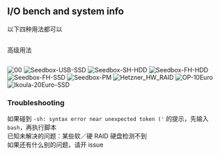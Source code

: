 
## I/O bench and system info

以下四种用法都可以  
```

```

高级用法  
```

```

![00](https://github.com/Aniverse/A/raw/i/pictures/00.png)
![Seedbox-USB-SSD](https://github.com/Aniverse/A/raw/i/pictures/Seedbox-USB-SSD.png)
![Seedbox-SH-HDD](https://github.com/Aniverse/A/raw/i/pictures/Seedbox-SH-HDD.png)
![Seedbox-FH-HDD](https://github.com/Aniverse/A/raw/i/pictures/Seedbox-FH-HDD.png)
![Seedbox-FH-SSD](https://github.com/Aniverse/A/raw/i/pictures/Seedbox-FH-SSD.png)
![Seedbox-PM](https://github.com/Aniverse/A/raw/i/pictures/Seedbox-PM.png)
![Hetzner_HW_RAID](https://github.com/Aniverse/A/raw/i/pictures/Hetzner_HW_RAID.png)
![OP-10Euro](https://github.com/Aniverse/A/raw/i/pictures/OP-10Euro.png)
![Ikoula-20Euro-SSD](https://github.com/Aniverse/A/raw/i/pictures/Ikoula-20Euro-SSD.png)


### Troubleshooting

如果碰到 `-sh: syntax error near unexpected token ('` 的提示，先输入 `bash`，再执行脚本  
已知未解决的问题：某些软／硬 RAID 硬盘检测不到  
如果还有什么别的问题，请开 issue  
